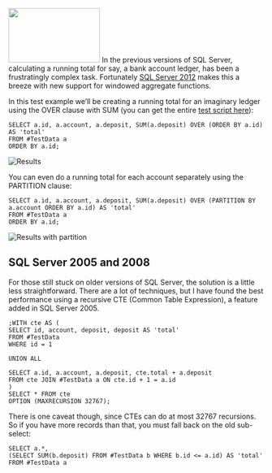<img class="floatleft" title="Running total" src="/images/blog/calculate-a-running-total-in-sql-server-2012/running-total.png" alt="" width="180" height="107"> In the previous versions of SQL Server, calculating a running total for say, a bank account ledger, has been a frustratingly complex task. Fortunately [SQL Server 2012](http://www.microsoft.com/sql/) makes this a breeze with new support for windowed aggregate functions.

<!-- more-->

In this test example we’ll be creating a running total for an imaginary ledger using the OVER clause with SUM (you can get the entire [test script here](/images/blog/calculate-a-running-total-in-sql-server-2012/running-total-sql-server-2012.txt)):

    SELECT a.id, a.account, a.deposit, SUM(a.deposit) OVER (ORDER BY a.id) AS 'total'
    FROM #TestData a
    ORDER BY a.id;

![Results](/images/blog/calculate-a-running-total-in-sql-server-2012/results.png)

You can even do a running total for each account separately using the PARTITION clause:

    SELECT a.id, a.account, a.deposit, SUM(a.deposit) OVER (PARTITION BY a.account ORDER BY a.id) AS 'total'
    FROM #TestData a
    ORDER BY a.id;

![Results with partition](/images/blog/calculate-a-running-total-in-sql-server-2012/results-partition.png)

## SQL Server 2005 and 2008

For those still stuck on older versions of SQL Server, the solution is a little less straightforward. There are a lot of techniques, but I have found the best performance using a recursive CTE (Common Table Expression), a feature added in SQL Server 2005.

    ;WITH cte AS (
    SELECT id, account, deposit, deposit AS 'total'
    FROM #TestData
    WHERE id = 1

    UNION ALL

    SELECT a.id, a.account, a.deposit, cte.total + a.deposit
    FROM cte JOIN #TestData a ON cte.id + 1 = a.id
    )
    SELECT * FROM cte
    OPTION (MAXRECURSION 32767);

There is one caveat though, since CTEs can do at most 32767 recursions. So if you have more records than that, you must fall back on the old sub-select:

    SELECT a.*,
    (SELECT SUM(b.deposit) FROM #TestData b WHERE b.id <= a.id) AS 'total'
    FROM #TestData a
